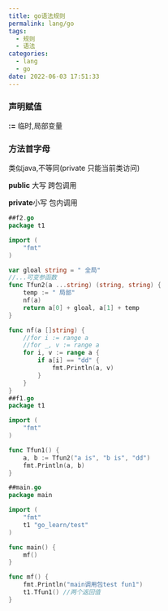 ```yaml
---
title: go语法规则
permalink: lang/go
tags:
  - 规则
  - 语法
categories:
  - lang
  - go
date: 2022-06-03 17:51:33
---
```




###  声明赋值

**:=**  临时,局部变量

###  方法首字母

类似java,不等同(private 只能当前类访问)

**public** 大写 跨包调用

**private**小写 包内调用

<!--more-->

```go
##f2.go
package t1

import (
	"fmt"
)

var gloal string = " 全局"
//...可变参函数
func Tfun2(a ...string) (string, string) {
	temp := " 局部"
	nf(a)
	return a[0] + gloal, a[1] + temp
}

func nf(a []string) {
    //for i := range a 
    //for _, v := range a 
	for i, v := range a {
		if a[i] == "dd" {
			fmt.Println(a, v)
		}
	}
}
##f1.go
package t1

import (
	"fmt"
)

func Tfun1() {
	a, b := Tfun2("a is", "b is", "dd")
	fmt.Println(a, b)
}

##main.go
package main

import (
	"fmt"
	t1 "go_learn/test"
)

func main() {
	mf()
}

func mf() {
	fmt.Println("main调用包test fun1")
	t1.Tfun1() //两个返回值
}
```



